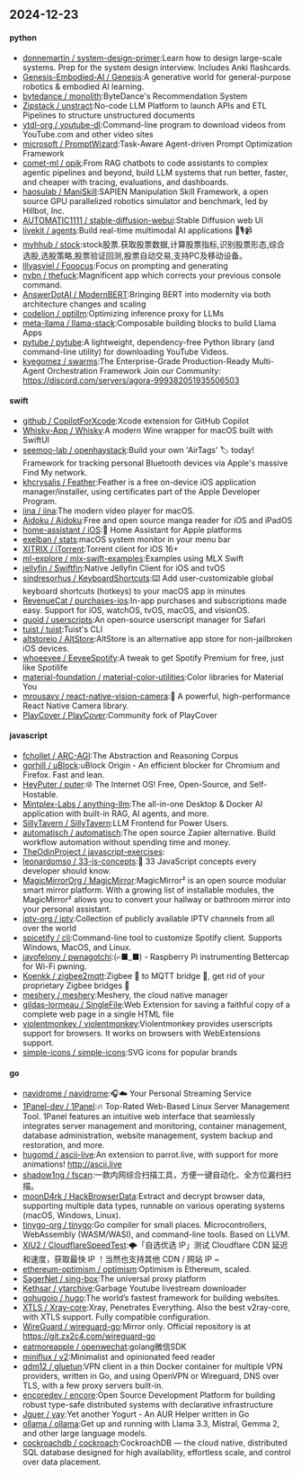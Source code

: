 ## 2024-12-23

#### python
* [donnemartin / system-design-primer](https://github.com/donnemartin/system-design-primer):Learn how to design large-scale systems. Prep for the system design interview. Includes Anki flashcards.
* [Genesis-Embodied-AI / Genesis](https://github.com/Genesis-Embodied-AI/Genesis):A generative world for general-purpose robotics & embodied AI learning.
* [bytedance / monolith](https://github.com/bytedance/monolith):ByteDance's Recommendation System
* [Zipstack / unstract](https://github.com/Zipstack/unstract):No-code LLM Platform to launch APIs and ETL Pipelines to structure unstructured documents
* [ytdl-org / youtube-dl](https://github.com/ytdl-org/youtube-dl):Command-line program to download videos from YouTube.com and other video sites
* [microsoft / PromptWizard](https://github.com/microsoft/PromptWizard):Task-Aware Agent-driven Prompt Optimization Framework
* [comet-ml / opik](https://github.com/comet-ml/opik):From RAG chatbots to code assistants to complex agentic pipelines and beyond, build LLM systems that run better, faster, and cheaper with tracing, evaluations, and dashboards.
* [haosulab / ManiSkill](https://github.com/haosulab/ManiSkill):SAPIEN Manipulation Skill Framework, a open source GPU parallelized robotics simulator and benchmark, led by Hillbot, Inc.
* [AUTOMATIC1111 / stable-diffusion-webui](https://github.com/AUTOMATIC1111/stable-diffusion-webui):Stable Diffusion web UI
* [livekit / agents](https://github.com/livekit/agents):Build real-time multimodal AI applications 🤖🎙️📹
* [myhhub / stock](https://github.com/myhhub/stock):stock股票.获取股票数据,计算股票指标,识别股票形态,综合选股,选股策略,股票验证回测,股票自动交易,支持PC及移动设备。
* [lllyasviel / Fooocus](https://github.com/lllyasviel/Fooocus):Focus on prompting and generating
* [nvbn / thefuck](https://github.com/nvbn/thefuck):Magnificent app which corrects your previous console command.
* [AnswerDotAI / ModernBERT](https://github.com/AnswerDotAI/ModernBERT):Bringing BERT into modernity via both architecture changes and scaling
* [codelion / optillm](https://github.com/codelion/optillm):Optimizing inference proxy for LLMs
* [meta-llama / llama-stack](https://github.com/meta-llama/llama-stack):Composable building blocks to build Llama Apps
* [pytube / pytube](https://github.com/pytube/pytube):A lightweight, dependency-free Python library (and command-line utility) for downloading YouTube Videos.
* [kyegomez / swarms](https://github.com/kyegomez/swarms):The Enterprise-Grade Production-Ready Multi-Agent Orchestration Framework Join our Community: https://discord.com/servers/agora-999382051935506503

#### swift
* [github / CopilotForXcode](https://github.com/github/CopilotForXcode):Xcode extension for GitHub Copilot
* [Whisky-App / Whisky](https://github.com/Whisky-App/Whisky):A modern Wine wrapper for macOS built with SwiftUI
* [seemoo-lab / openhaystack](https://github.com/seemoo-lab/openhaystack):Build your own 'AirTags' 🏷 today! Framework for tracking personal Bluetooth devices via Apple's massive Find My network.
* [khcrysalis / Feather](https://github.com/khcrysalis/Feather):Feather is a free on-device iOS application manager/installer, using certificates part of the Apple Developer Program.
* [iina / iina](https://github.com/iina/iina):The modern video player for macOS.
* [Aidoku / Aidoku](https://github.com/Aidoku/Aidoku):Free and open source manga reader for iOS and iPadOS
* [home-assistant / iOS](https://github.com/home-assistant/iOS):📱 Home Assistant for Apple platforms
* [exelban / stats](https://github.com/exelban/stats):macOS system monitor in your menu bar
* [XITRIX / iTorrent](https://github.com/XITRIX/iTorrent):Torrent client for iOS 16+
* [ml-explore / mlx-swift-examples](https://github.com/ml-explore/mlx-swift-examples):Examples using MLX Swift
* [jellyfin / Swiftfin](https://github.com/jellyfin/Swiftfin):Native Jellyfin Client for iOS and tvOS
* [sindresorhus / KeyboardShortcuts](https://github.com/sindresorhus/KeyboardShortcuts):⌨️ Add user-customizable global keyboard shortcuts (hotkeys) to your macOS app in minutes
* [RevenueCat / purchases-ios](https://github.com/RevenueCat/purchases-ios):In-app purchases and subscriptions made easy. Support for iOS, watchOS, tvOS, macOS, and visionOS.
* [quoid / userscripts](https://github.com/quoid/userscripts):An open-source userscript manager for Safari
* [tuist / tuist](https://github.com/tuist/tuist):Tuist's CLI
* [altstoreio / AltStore](https://github.com/altstoreio/AltStore):AltStore is an alternative app store for non-jailbroken iOS devices.
* [whoeevee / EeveeSpotify](https://github.com/whoeevee/EeveeSpotify):A tweak to get Spotify Premium for free, just like Spotilife
* [material-foundation / material-color-utilities](https://github.com/material-foundation/material-color-utilities):Color libraries for Material You
* [mrousavy / react-native-vision-camera](https://github.com/mrousavy/react-native-vision-camera):📸 A powerful, high-performance React Native Camera library.
* [PlayCover / PlayCover](https://github.com/PlayCover/PlayCover):Community fork of PlayCover

#### javascript
* [fchollet / ARC-AGI](https://github.com/fchollet/ARC-AGI):The Abstraction and Reasoning Corpus
* [gorhill / uBlock](https://github.com/gorhill/uBlock):uBlock Origin - An efficient blocker for Chromium and Firefox. Fast and lean.
* [HeyPuter / puter](https://github.com/HeyPuter/puter):🌐 The Internet OS! Free, Open-Source, and Self-Hostable.
* [Mintplex-Labs / anything-llm](https://github.com/Mintplex-Labs/anything-llm):The all-in-one Desktop & Docker AI application with built-in RAG, AI agents, and more.
* [SillyTavern / SillyTavern](https://github.com/SillyTavern/SillyTavern):LLM Frontend for Power Users.
* [automatisch / automatisch](https://github.com/automatisch/automatisch):The open source Zapier alternative. Build workflow automation without spending time and money.
* [TheOdinProject / javascript-exercises](https://github.com/TheOdinProject/javascript-exercises):
* [leonardomso / 33-js-concepts](https://github.com/leonardomso/33-js-concepts):📜 33 JavaScript concepts every developer should know.
* [MagicMirrorOrg / MagicMirror](https://github.com/MagicMirrorOrg/MagicMirror):MagicMirror² is an open source modular smart mirror platform. With a growing list of installable modules, the MagicMirror² allows you to convert your hallway or bathroom mirror into your personal assistant.
* [iptv-org / iptv](https://github.com/iptv-org/iptv):Collection of publicly available IPTV channels from all over the world
* [spicetify / cli](https://github.com/spicetify/cli):Command-line tool to customize Spotify client. Supports Windows, MacOS, and Linux.
* [jayofelony / pwnagotchi](https://github.com/jayofelony/pwnagotchi):(⌐■_■) - Raspberry Pi instrumenting Bettercap for Wi-Fi pwning.
* [Koenkk / zigbee2mqtt](https://github.com/Koenkk/zigbee2mqtt):Zigbee 🐝 to MQTT bridge 🌉, get rid of your proprietary Zigbee bridges 🔨
* [meshery / meshery](https://github.com/meshery/meshery):Meshery, the cloud native manager
* [gildas-lormeau / SingleFile](https://github.com/gildas-lormeau/SingleFile):Web Extension for saving a faithful copy of a complete web page in a single HTML file
* [violentmonkey / violentmonkey](https://github.com/violentmonkey/violentmonkey):Violentmonkey provides userscripts support for browsers. It works on browsers with WebExtensions support.
* [simple-icons / simple-icons](https://github.com/simple-icons/simple-icons):SVG icons for popular brands

#### go
* [navidrome / navidrome](https://github.com/navidrome/navidrome):🎧☁️ Your Personal Streaming Service
* [1Panel-dev / 1Panel](https://github.com/1Panel-dev/1Panel):🔥 Top-Rated Web-Based Linux Server Management Tool. 1Panel features an intuitive web interface that seamlessly integrates server management and monitoring, container management, database administration, website management, system backup and restoration, and more.
* [hugomd / ascii-live](https://github.com/hugomd/ascii-live):An extension to parrot.live, with support for more animations! http://ascii.live
* [shadow1ng / fscan](https://github.com/shadow1ng/fscan):一款内网综合扫描工具，方便一键自动化、全方位漏扫扫描。
* [moonD4rk / HackBrowserData](https://github.com/moonD4rk/HackBrowserData):Extract and decrypt browser data, supporting multiple data types, runnable on various operating systems (macOS, Windows, Linux).
* [tinygo-org / tinygo](https://github.com/tinygo-org/tinygo):Go compiler for small places. Microcontrollers, WebAssembly (WASM/WASI), and command-line tools. Based on LLVM.
* [XIU2 / CloudflareSpeedTest](https://github.com/XIU2/CloudflareSpeedTest):🌩「自选优选 IP」测试 Cloudflare CDN 延迟和速度，获取最快 IP ！当然也支持其他 CDN / 网站 IP ~
* [ethereum-optimism / optimism](https://github.com/ethereum-optimism/optimism):Optimism is Ethereum, scaled.
* [SagerNet / sing-box](https://github.com/SagerNet/sing-box):The universal proxy platform
* [Kethsar / ytarchive](https://github.com/Kethsar/ytarchive):Garbage Youtube livestream downloader
* [gohugoio / hugo](https://github.com/gohugoio/hugo):The world’s fastest framework for building websites.
* [XTLS / Xray-core](https://github.com/XTLS/Xray-core):Xray, Penetrates Everything. Also the best v2ray-core, with XTLS support. Fully compatible configuration.
* [WireGuard / wireguard-go](https://github.com/WireGuard/wireguard-go):Mirror only. Official repository is at https://git.zx2c4.com/wireguard-go
* [eatmoreapple / openwechat](https://github.com/eatmoreapple/openwechat):golang微信SDK
* [miniflux / v2](https://github.com/miniflux/v2):Minimalist and opinionated feed reader
* [qdm12 / gluetun](https://github.com/qdm12/gluetun):VPN client in a thin Docker container for multiple VPN providers, written in Go, and using OpenVPN or Wireguard, DNS over TLS, with a few proxy servers built-in.
* [encoredev / encore](https://github.com/encoredev/encore):Open Source Development Platform for building robust type-safe distributed systems with declarative infrastructure
* [Jguer / yay](https://github.com/Jguer/yay):Yet another Yogurt - An AUR Helper written in Go
* [ollama / ollama](https://github.com/ollama/ollama):Get up and running with Llama 3.3, Mistral, Gemma 2, and other large language models.
* [cockroachdb / cockroach](https://github.com/cockroachdb/cockroach):CockroachDB — the cloud native, distributed SQL database designed for high availability, effortless scale, and control over data placement.
